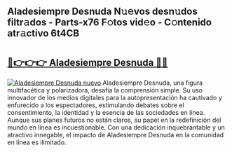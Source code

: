 ## Aladesiempre Desnuda N𝚞𝚎vos desn𝚞dos filtr𝚊dos - Parts-x76 F𝚘tos vid𝚎o - C𝚘ntenido atr𝚊ctivo 6t4CB

# <h2><a href="http://mbapky4.tromn.icu/?c=Aladesiempre+Desnuda">🔗👉👉👉 Aladesiempre Desnuda 🔗🔗</a></h2>

[![Aladesiempre Desnuda nuevo](https://i.imgur.com/pEAQMta.gif)](http://mbapky4.tromn.icu/?c=Aladesiempre+Desnuda)
Aladesiempre Desnuda, una figura multifacética y polarizadora, desafía la comprensión simple. Su uso innovador de los medios digitales para la autopresentación ha cautivado y enfurecido a los espectadores, estimulando debates sobre el consentimiento, la identidad y la esencia de las sociedades en línea. Aunque sus planes futuros no están claros, su papel en la redefinición del mundo en línea es incuestionable. Con una dedicación inquebrantable y un atractivo innegable, el impacto de Aladesiempre Desnuda en la comunidad en línea es ilimitado.
